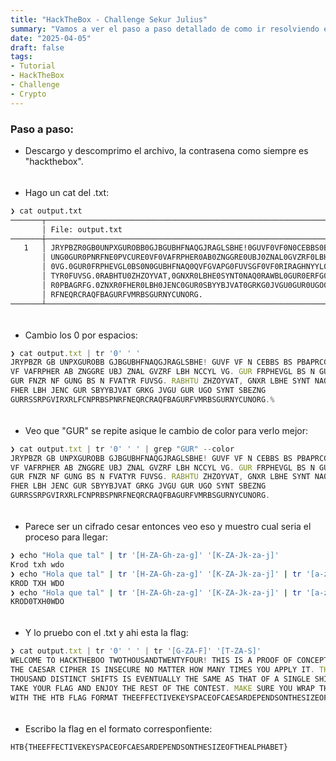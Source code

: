 ```yaml
---
title: "HackTheBox - Challenge Sekur Julius"
summary: "Vamos a ver el paso a paso detallado de como ir resolviendo el challenge:"
date: "2025-04-05"
draft: false
tags:
- Tutorial
- HackTheBox
- Challenge
- Crypto
---
```


### Paso a paso:

- Descargo y descomprimo el archivo, la contrasena como siempre es "hackthebox".

<div style="height: 5px;"></div>

- Hago un cat del .txt:
```bash
❯ cat output.txt
───────┬────────────────────────────────────────────────────────────────────────────────────────────────────
       │ File: output.txt
───────┼────────────────────────────────────────────────────────────────────────────────────────────────────
   1   │ JRYPBZR0GB0UNPXGUROBB0GJBGUBHFNAQGJRAGLSBHE!0GUVF0VF0N0CEBBS0BS0PBAPRCG0GB0CEBIR0LBH0G
       │ UNG0GUR0PNRFNE0PVCURE0VF0VAFRPHER0AB0ZNGGRE0UBJ0ZNAL0GVZRF0LBH0NCCYL
       │ 0VG.0GUR0FRPHEVGL0BS0N0GUBHFNAQ0QVFGVAPG0FUVSGF0VF0RIRAGHNYYL0GUR0FNZR0NF0GUNG0BS0N0FVA
       │ TYR0FUVSG.0RABHTU0ZHZOYVAT,0GNXR0LBHE0SYNT0NAQ0RAWBL0GUR0ERFG0BS0GU
       │ R0PBAGRFG.0ZNXR0FHER0LBH0JENC0GUR0SBYYBJVAT0GRKG0JVGU0GUR0UGO0SYNT0SBEZNG0GURRSSRPGVIRXRLFCNPRBSPN
       │ RFNEQRCRAQFBAGURFVMRBSGURNYCUNORG.
───────┴───────────────────────────────────────────────────────────────────────────────────────────────────
```

<div style="height: 5px;"></div>

- Cambio los 0 por espacios:
```js
❯ cat output.txt | tr '0' ' '
JRYPBZR GB UNPXGUROBB GJBGUBHFNAQGJRAGLSBHE! GUVF VF N CEBBS BS PBAPRCG GB CEBIR LBH GUNG GUR PNRFNE PVCURE
VF VAFRPHER AB ZNGGRE UBJ ZNAL GVZRF LBH NCCYL VG. GUR FRPHEVGL BS N GUBHFNAQ QVFGVAPG FUVSGF VF RIRAGHNYYL
GUR FNZR NF GUNG BS N FVATYR FUVSG. RABHTU ZHZOYVAT, GNXR LBHE SYNT NAQ RAWBL GUR ERFG BS GUR PBAGRFG. ZNXR 
FHER LBH JENC GUR SBYYBJVAT GRKG JVGU GUR UGO SYNT SBEZNG 
GURRSSRPGVIRXRLFCNPRBSPNRFNEQRCRAQFBAGURFVMRBSGURNYCUNORG.% 
```

<div style="height: 5px;"></div>

- Veo que "GUR" se repite asique le cambio de color para verlo mejor:
```js
❯ cat output.txt | tr '0' ' ' | grep "GUR" --color
JRYPBZR GB UNPXGUROBB GJBGUBHFNAQGJRAGLSBHE! GUVF VF N CEBBS BS PBAPRCG GB CEBIR LBH GUNG GUR PNRFNE PVCURE 
VF VAFRPHER AB ZNGGRE UBJ ZNAL GVZRF LBH NCCYL VG. GUR FRPHEVGL BS N GUBHFNAQ QVFGVAPG FUVSGF VF RIRAGHNYYL 
GUR FNZR NF GUNG BS N FVATYR FUVSG. RABHTU ZHZOYVAT, GNXR LBHE SYNT NAQ RAWBL GUR ERFG BS GUR PBAGRFG. ZNXR
FHER LBH JENC GUR SBYYBJVAT GRKG JVGU GUR UGO SYNT SBEZNG 
GURRSSRPGVIRXRLFCNPRBSPNRFNEQRCRAQFBAGURFVMRBSGURNYCUNORG.
```

<div style="height: 5px;"></div>

- Parece ser un cifrado cesar entonces veo eso y muestro cual seria el proceso para llegar:
```bash
❯ echo "Hola que tal" | tr '[H-ZA-Gh-za-g]' '[K-ZA-Jk-za-j]'
Krod txh wdo
❯ echo "Hola que tal" | tr '[H-ZA-Gh-za-g]' '[K-ZA-Jk-za-j]' | tr '[a-z]' '[A-Z]'
KROD TXH WDO
❯ echo "Hola que tal" | tr '[H-ZA-Gh-za-g]' '[K-ZA-Jk-za-j]' | tr '[a-z]' '[A-Z]' | tr ' ' '0'
KROD0TXH0WDO
```
    
<div style="height: 5px;"></div>

- Y lo pruebo con el .txt y ahi esta la flag:
```js
❯ cat output.txt | tr '0' ' ' | tr '[G-ZA-F]' '[T-ZA-S]'
WELCOME TO HACKTHEBOO TWOTHOUSANDTWENTYFOUR! THIS IS A PROOF OF CONCEPT TO PROVE YOU THAT 
THE CAESAR CIPHER IS INSECURE NO MATTER HOW MANY TIMES YOU APPLY IT. THE SECURITY OF A 
THOUSAND DISTINCT SHIFTS IS EVENTUALLY THE SAME AS THAT OF A SINGLE SHIFT. ENOUGH MUMBLING, 
TAKE YOUR FLAG AND ENJOY THE REST OF THE CONTEST. MAKE SURE YOU WRAP THE FOLLOWING TEXT 
WITH THE HTB FLAG FORMAT THEEFFECTIVEKEYSPACEOFCAESARDEPENDSONTHESIZEOFTHEALPHABET.%  
```

<div style="height: 5px;"></div>

- Escribo la flag en el formato corresponfiente:
```bash
HTB{THEEFFECTIVEKEYSPACEOFCAESARDEPENDSONTHESIZEOFTHEALPHABET}
```
